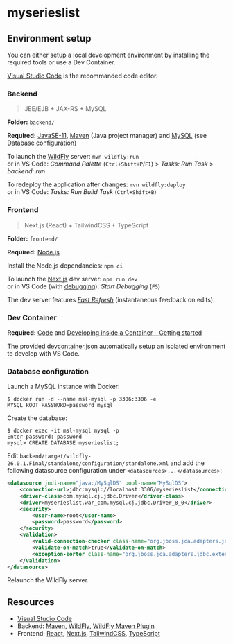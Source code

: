 # myserieslist

## Environment setup

You can either setup a local development environment by installing the required tools or use a Dev Container.

[Visual Studio Code](https://code.visualstudio.com) is the recommanded code editor.

### Backend

> JEE/EJB + JAX-RS + MySQL

**Folder:** `backend/`

**Required:** [JavaSE-11](https://adoptium.net), [Maven](https://maven.apache.org) (Java project manager) and [MySQL](https://www.mysql.com) (see [Database configuration](#database-configuration))

To launch the [WildFly](https://www.wildfly.org) server: `mvn wildfly:run`\
or in VS Code:
_Command Palette_ (`Ctrl+Shift+P`/`F1`) > _Tasks: Run Task_ > _backend: run_

To redeploy the application after changes: `mvn wildfly:deploy`\
or in VS Code: _Tasks: Run Build Task_ (`Ctrl+Shift+B`)

### Frontend

> Next.js (React) + TailwindCSS + TypeScript

**Folder:** `frontend/`

**Required:** [Node.js](https://nodejs.dev)

Install the Node.js dependancies: `npm ci`

To launch the [Next.js](https://nextjs.org) dev server: `npm run dev`\
or in VS Code (with [debugging](https://code.visualstudio.com/docs/editor/debugging)): _Start Debugging_ (`F5`)

The dev server features [_Fast Refresh_](https://nextjs.org/docs/basic-features/fast-refresh) (instantaneous feedback on edits).

### Dev Container

**Required:** [Code](https://code.visualstudio.com) and [Developing inside a Container – Getting started](https://code.visualstudio.com/docs/remote/containers#_getting-started)

The provided [devcontainer.json](/.devcontainer/devcontainer.json) automatically setup an isolated environment to develop with VS Code.

### Database configuration

Launch a MySQL instance with Docker:

```shell
$ docker run -d --name msl-mysql -p 3306:3306 -e MYSQL_ROOT_PASSWORD=password mysql
```

Create the database:

```shell
$ docker exec -it msl-mysql mysql -p
Enter password: password
mysql> CREATE DATABASE myserieslist;
```

Edit `backend/target/wildfly-26.0.1.Final/standalone/configuration/standalone.xml` and add the following datasource configuration under `<datasources>...</datasources>`:

```xml
<datasource jndi-name="java:/MySqlDS" pool-name="MySqlDS">
    <connection-url>jdbc:mysql://localhost:3306/myserieslist</connection-url>
    <driver-class>com.mysql.cj.jdbc.Driver</driver-class>
    <driver>myserieslist.war_com.mysql.cj.jdbc.Driver_8_0</driver>
    <security>
        <user-name>root</user-name>
        <password>password</password>
    </security>
    <validation>
        <valid-connection-checker class-name="org.jboss.jca.adapters.jdbc.extensions.mysql.MySQLValidConnectionChecker"/>
        <validate-on-match>true</validate-on-match>
        <exception-sorter class-name="org.jboss.jca.adapters.jdbc.extensions.mysql.MySQLExceptionSorter"/>
    </validation>
</datasource>
```

Relaunch the WildFly server.

## Resources

- [Visual Studio Code](https://code.visualstudio.com/docs)
- Backend: [Maven](https://maven.apache.org), [WildFly](https://www.wildfly.org), [WildFly Maven Plugin](https://docs.jboss.org/wildfly/plugins/maven/latest/)
- Frontend: [React](https://reactjs.org), [Next.js](https://nextjs.org), [TailwindCSS](https://tailwindcss.com), [TypeScript](https://www.typescriptlang.org)
